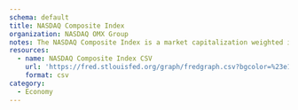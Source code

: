 ```yaml
---
schema: default
title: NASDAQ Composite Index
organization: NASDAQ OMX Group
notes: The NASDAQ Composite Index is a market capitalization weighted index with more than 3000 common equities listed on the NASDAQ Stock Market.
resources:
  - name: NASDAQ Composite Index CSV
    url: 'https://fred.stlouisfed.org/graph/fredgraph.csv?bgcolor=%23e1e9f0&chart_type=line&drp=0&fo=open%20sans&graph_bgcolor=%23ffffff&height=450&mode=fred&recession_bars=on&txtcolor=%23444444&ts=12&tts=12&width=1168&nt=0&thu=0&trc=0&show_legend=yes&show_axis_titles=yes&show_tooltip=yes&id=NASDAQCOM&scale=left&cosd=2014-04-19&coed=2019-04-19&line_color=%234572a7&link_values=false&line_style=solid&mark_type=none&mw=3&lw=2&ost=-99999&oet=99999&mma=0&fml=a&fq=Daily&fam=avg&fgst=lin&fgsnd=2009-06-01&line_index=1&transformation=lin&vintage_date=2019-04-21&revision_date=2019-04-21&nd=1971-02-05'
    format: csv
category:
  - Economy
---
```

